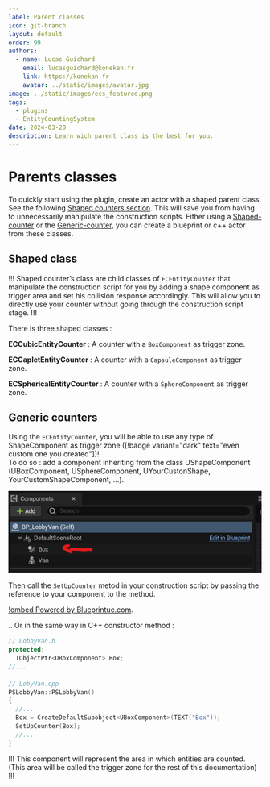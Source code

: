 ```yaml
---
label: Parent classes
icon: git-branch
layout: default
order: 99
authors:
  - name: Lucas Guichard
    email: lucasguichard@konekan.fr
    link: https://konekan.fr
    avatar: ../static/images/avatar.jpg
image: ../static/images/ecs_featured.png
tags:
  - plugins
  - EntityCountingSystem
date: 2024-03-20
description: Learn wich parent class is the best for you.
---
```


# Parents classes

To quickly start using the plugin, create an actor with a shaped parent class. See the following [Shaped counters section](#shaped-class). This will save you from having to unnecessarily manipulate the construction scripts. Either using a [Shaped-counter](#shaped-class) or the [Generic-counter](#generic-counters), you can create a blueprint or c++ actor from these classes.

## Shaped class
!!!
Shaped counter’s class are child classes of `ECEntityCounter` that manipulate the construction script for you by adding a shape component as trigger area and set his collision response accordingly. This will allow you to directly use your counter without going through the construction script stage.
!!!

There is three shaped classes :

**ECCubicEntityCounter**
:   A counter with a `BoxComponent` as trigger zone.

**ECCapletEntityCounter**
:   A counter with a `CapsuleComponent` as trigger zone.

**ECSphericalEntityCounter**
:   A counter with a `SphereComponent` as trigger zone.



## Generic counters

Using the `ECEntityCounter`, you will be able to use any type of ShapeComponent as trigger zone ([!badge variant="dark" text="even custom one you created"])! <br>
To do so : add a component inheriting from the class UShapeComponent (UBoxComponent, USphereComponent, UYourCustonShape, YourCustomShapeComponent, ...).

![](../static/images/ecs_component.png)


Then call the `SetUpCounter` metod in your construction script by passing the reference to your component to the method.

[!embed Powered by <a href="https://blueprintue.com" target="_blank">Blueprintue.com</a>.](https://blueprintue.com/render/lamaq2g_/)

.. Or in the same way in C++ constructor method :

```cpp #3,10-11
// LobbyVan.h
protected:
  TObjectPtr<UBoxComponent> Box;
//...

// LobyVan.cpp
PSLobbyVan::PSLobbyVan()
{
  //...
  Box = CreateDefaultSubobject<UBoxComponent>(TEXT("Box"));
  SetUpCounter(Box);
  //...
}
```

!!!
This component will represent the area in which entities are counted. (This area will be called the trigger zone for the rest of this documentation)
!!!
